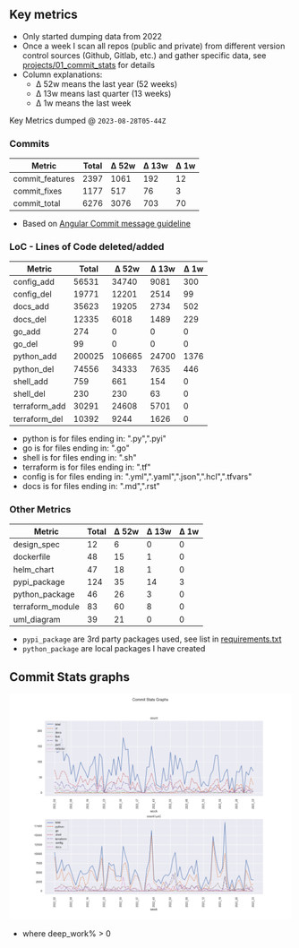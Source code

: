 ## Key metrics
- Only started dumping data from 2022
- Once a week I scan all repos (public and private) from different version control sources (Github, Gitlab, etc.) and gather specific data, see [projects/01_commit_stats](projects/01_commit_stats.md) for details 
- Column explanations: 
  - Δ 52w means the last year (52 weeks)
  - Δ 13w means last quarter (13 weeks)
  - Δ 1w means the last week

<!-- KEY-METRICS:START -->
Key Metrics dumped @ `2023-08-28T05-44Z`

### Commits

Metric | Total | Δ 52w | Δ 13w | Δ 1w
--- | --- | --- | --- | ---
commit_features | 2397 | 1061 | 192 | 12
commit_fixes | 1177 | 517 | 76 | 3
commit_total | 6276 | 3076 | 703 | 70

- Based on [Angular Commit message guideline](https://github.com/angular/angular/blob/main/CONTRIBUTING.md#-commit-message-guidelines)

### LoC - Lines of Code deleted/added

Metric | Total | Δ 52w | Δ 13w | Δ 1w
--- | --- | --- | --- | ---
config_add | 56531 | 34740 | 9081 | 300
config_del | 19771 | 12201 | 2514 | 99
docs_add | 35623 | 19205 | 2734 | 502
docs_del | 12335 | 6018 | 1489 | 229
go_add | 274 | 0 | 0 | 0
go_del | 99 | 0 | 0 | 0
python_add | 200025 | 106665 | 24700 | 1376
python_del | 74556 | 34333 | 7635 | 446
shell_add | 759 | 661 | 154 | 0
shell_del | 230 | 230 | 63 | 0
terraform_add | 30291 | 24608 | 5701 | 0
terraform_del | 10392 | 9244 | 1626 | 0

- python is for files ending in: ".py",".pyi"
- go is for files ending in: ".go"
- shell is for files ending in: ".sh"
- terraform is for files ending in: ".tf"
- config is for files ending in: ".yml",".yaml",".json",".hcl",".tfvars"
- docs is for files ending in: ".md",".rst"

### Other Metrics

Metric | Total | Δ 52w | Δ 13w | Δ 1w
--- | --- | --- | --- | ---
design_spec | 12 | 6 | 0 | 0
dockerfile | 48 | 15 | 1 | 0
helm_chart | 47 | 18 | 1 | 0
pypi_package | 124 | 35 | 14 | 3
python_package | 46 | 26 | 3 | 0
terraform_module | 83 | 60 | 8 | 0
uml_diagram | 39 | 21 | 0 | 0
<!-- KEY-METRICS:END -->
- `pypi_package` are 3rd party packages used, see list in [requirements.txt](./requirements.txt)
- `python_package` are local packages I have created


## Commit Stats graphs
![img.png](graph.png)
- where deep_work% > 0